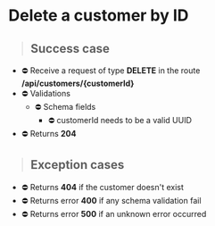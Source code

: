 # Delete a customer by ID

> ## Success case

* ⛔️ Receive a request of type **DELETE** in the route **/api/customers/{customerId}**
* ⛔️ Validations
    * ⛔️ Schema fields
        * ⛔️ customerId needs to be a valid UUID
* ⛔️ Returns **204**

> ## Exception cases

* ⛔️ Returns **404** if the customer doesn't exist
* ⛔️ Returns error **400** if any schema validation fail
* ⛔️ Returns error **500** if an unknown error occurred